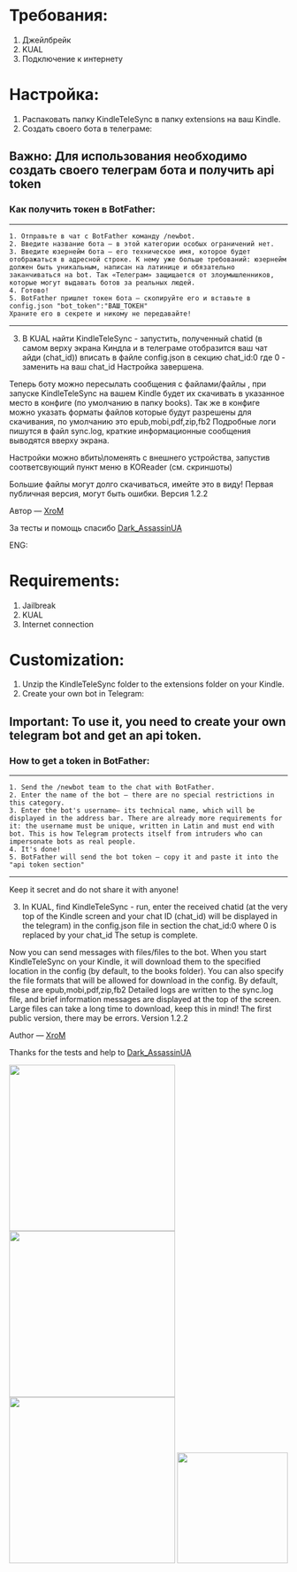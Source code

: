
 
 # Требования:
1. Джейлбрейк
2. KUAL
3. Подключение к интернету

# Настройка:
1. Распаковать папку KindleTeleSync в папку extensions на ваш Kindle.
2. Создать своего бота в телеграме:
## Важно: Для использования необходимо создать своего телеграм бота и получить api token
### Как получить токен в BotFather:
***
	1. Отправьте в чат с BotFather команду /newbot.
	2. Введите название бота — в этой категории особых ограничений нет.
	3. Введите юзернейм бота — его техническое имя, которое будет отображаться в адресной строке. К нему уже больше требований: юзернейм должен быть уникальным, написан на латинице и обязательно заканчиваться на bot. Так «Телеграм» защищается от злоумышленников, которые могут выдавать ботов за реальных людей.
	4. Готово!
	5. BotFather пришлет токен бота — скопируйте его и вставьте в config.json "bot_token":"ВАШ_ТОКЕН"
	Храните его в секрете и никому не передавайте!
***
3. В KUAL найти KindleTeleSync - запустить, полученный chatid (в самом верху экрана Киндла и в телеграме отобразится ваш чат айди (chat_id)) вписать в файле config.json в секцию chat_id:0 где 0 - заменить на ваш chat_id 
Настройка завершена.

Теперь боту можно пересылать сообщения с файлами/файлы , при запуске KindleTeleSync на вашем Kindle будет их скачивать в указанное место в конфиге (по умолчанию в папку books). 
Так же в конфиге можно указать форматы файлов которые будут разрешены для скачивания, по умолчанию это epub,mobi,pdf,zip,fb2
Подробные логи пишутся в файл sync.log, краткие информационные сообщения выводятся вверху экрана. 

Настройки можно вбить\поменять с внешнего устройства, запустив соответсвующий пункт меню в KOReader (см. скриншоты)

Большие файлы могут долго скачиваться, имейте это в виду!
Первая публичная версия, могут быть ошибки. 
Версия 1.2.2

Автор — [XroM](https://4pda.to/forum/index.php?showuser=237553)

За тесты и помощь спасибо [Dark_AssassinUA](https://4pda.to/forum/index.php?showuser=2610359)

ENG:
# Requirements:
1. Jailbreak
2. KUAL
3. Internet connection

# Customization:
1. Unzip the KindleTeleSync folder to the extensions folder on your Kindle.
2. Create your own bot in Telegram:
## Important: To use it, you need to create your own telegram bot and get an api token.
### How to get a token in BotFather:
***
	1. Send the /newbot team to the chat with BotFather.
	2. Enter the name of the bot — there are no special restrictions in this category.
	3. Enter the bot's username— its technical name, which will be displayed in the address bar. There are already more requirements for it: the username must be unique, written in Latin and must end with bot. This is how Telegram protects itself from intruders who can impersonate bots as real people.
	4. It's done!
	5. BotFather will send the bot token — copy it and paste it into the "api token section"
***
Keep it secret and do not share it with anyone!

3. In KUAL, find KindleTeleSync - run, enter the received chatid (at the very top of the Kindle screen and your chat ID (chat_id) will be displayed in the telegram) in the config.json file in section the chat_id:0 where 0 is replaced by your chat_id 
The setup is complete.

Now you can send messages with files/files to the bot. When you start KindleTeleSync on your Kindle, it will download them to the specified location in the config (by default, to the books folder). 
You can also specify the file formats that will be allowed for download in the config. By default, these are epub,mobi,pdf,zip,fb2
Detailed logs are written to the sync.log file, and brief information messages are displayed at the top of the screen. 
Large files can take a long time to download, keep this in mind!
The first public version, there may be errors. 
Version 1.2.2

Author — [XroM](https://4pda.to/forum/index.php?showuser=237553)


Thanks  for the tests and help to [Dark_AssassinUA](https://4pda.to/forum/index.php?showuser=2610359)

 <img src="https://github.com/user-attachments/assets/267e4466-4f9d-4bb4-8ca8-a5766d15935b" width="300">
 <img src="https://github.com/user-attachments/assets/865cfec1-f7c8-42ad-bbf5-1b4f5366ae00" width="300">
 <img src="https://github.com/user-attachments/assets/8b8baab8-bc0a-405f-ba31-75c023e66be7" width="300">
 <img src="https://github.com/user-attachments/assets/bb38b833-54bc-406d-a2d3-03ebe75b7a3a" width="200">
